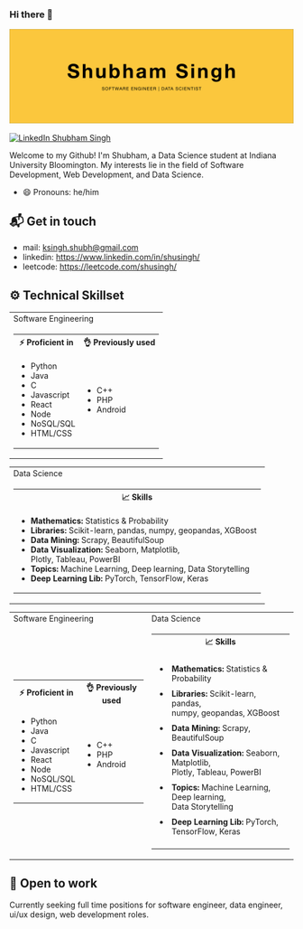 ### Hi there 👋

![hero image](hero.jpg)

[![LinkedIn Shubham Singh](https://img.shields.io/badge/shusingh-linkedin-yellow?style=for-the-badge)](https://www.linkedin.com/in/shusingh/)

Welcome to my Github! I'm Shubham, a Data Science student at Indiana University Bloomington. My interests lie in the field of Software Development, Web Development, and Data Science.

- 😄 Pronouns: he/him

## 📬 Get in touch

- mail: ksingh.shubh@gmail.com
- linkedin: https://www.linkedin.com/in/shusingh/
- leetcode: https://leetcode.com/shusingh/

## ⚙️ Technical Skillset

<!-- Software Engineering -->
<table>
        <tr>
            <td>Software Engineering</td>
        </tr>
        <!-- data row -->
        <tr>
            <td>
                <table>
                    <tr>
                        <th> ⚡ Proficient in</th>
                        <th> 👌 Previously used</th>
                    </tr>
                    <tr>
                        <td>
                            <ul>
                                <li>Python</li>
                                <li>Java</li>
                                <li>C</li>
                                <li>Javascript</li>
                                <li>React</li>
                                <li>Node</li>
                                <li>NoSQL/SQL</li>
                                <li>HTML/CSS</li>
                            </ul>
                        </td>
                        <td>
                            <ul>
                                <li>C++</li>
                                <li>PHP</li>
                                <li>Android</li>
                            </ul>
                        </td>
                    </tr>
                </table>
            </td>
        </tr>
    </table>

<!-- Data Science -->
<table>
        <tr>
            <td>Data Science</td>
        </tr>
        <!-- data row -->
        <tr>
            <td>
                <table>
                <tr>
                    <th> 📈 Skills</th>
                </tr>
                <tr>
                    <td>
                        <ul>
                            <li><b>Mathematics:</b> Statistics & Probability</li>
                            <li><b>Libraries:</b> Scikit-learn, pandas, numpy, geopandas, XGBoost</li>
                            <li><b>Data Mining:</b> Scrapy, BeautifulSoup</li>
                            <li><b>Data Visualization:</b> Seaborn, Matplotlib,<br> Plotly, Tableau, PowerBI</li>
                            <li><b>Topics:</b> Machine Learning, Deep learning, Data Storytelling</li>
                            <li><b>Deep Learning Lib:</b> PyTorch, TensorFlow, Keras</li>
                        </ul>
                    </td>
                </tr>
                </table>
            </td>
        </tr>
    </table>
<!-- new code -->

<table width="100%">
        <tr>
            <td>Software Engineering</td>
            <td>Data Science</td>
        </tr>
        <!-- data row -->
        <tr>
            <!-- first data -->
            <td>
                <table>
                <tr>
                    <th> ⚡ Proficient in</th>
                    <th> 👌 Previously used</th>
                </tr>
                <tr>
                    <td>
                        <ul>
                            <li>Python</li>
                            <li>Java</li>
                            <li>C</li>
                            <li>Javascript</li>
                            <li>React</li>
                            <li>Node</li>
                            <li>NoSQL/SQL</li>
                            <li>HTML/CSS</li>
                        </ul>
                    </td>
                    <td>
                        <ul>
                            <li>C++</li>
                            <li>PHP</li>
                            <li>Android</li>
                        </ul>
                    </td>
                </tr>
                </table>
            </td>
            <!-- second data -->
            <td>
                <table>
                <tr>
                    <th> 📈 Skills</th>
                </tr>
                <tr>
                    <td>
                        <ul>
                            <li style="padding:5px"><b>Mathematics:</b> Statistics & Probability</li>
                            <li style="padding:5px"><b>Libraries:</b> Scikit-learn, pandas,<br> numpy, geopandas, XGBoost</li>
                            <li style="padding:5px"><b>Data Mining:</b> Scrapy, BeautifulSoup</li>
                            <li style="padding:5px"><b>Data Visualization:</b> Seaborn, Matplotlib,<br> Plotly, Tableau, PowerBI</li>
                            <li style="padding:5px"><b>Topics:</b> Machine Learning, Deep learning,<br> Data Storytelling</li>
                            <li style="padding:5px"><b>Deep Learning Lib:</b> PyTorch, TensorFlow, Keras</li>
                        </ul>
                    </td>
                </tr>
                </table>
            </td>
        </tr>
    </table>

## 🤝 Open to work

Currently seeking full time positions for software engineer, data engineer, ui/ux design, web development roles.
